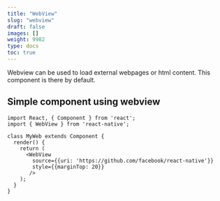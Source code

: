 ```yaml
---
title: "WebView"
slug: "webview"
draft: false
images: []
weight: 9982
type: docs
toc: true
---
```


Webview can be used to load external webpages or html content. This component is there by default.

## Simple component using webview
    import React, { Component } from 'react';
    import { WebView } from 'react-native';

    class MyWeb extends Component {
      render() {
        return (
          <WebView
            source={{uri: 'https://github.com/facebook/react-native'}}
            style={{marginTop: 20}}
           />
        );
      }
    }

